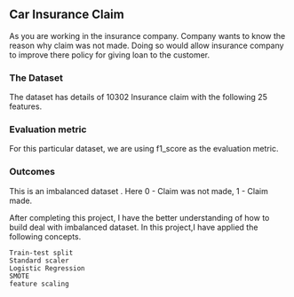 ## Car Insurance Claim

As you are working in the insurance company.
Company wants to know the reason why claim was not made.
Doing so would allow insurance company to improve there policy for giving loan to the customer.

### The Dataset

The dataset has details of 10302 Insurance claim with the following 25 features.

### Evaluation metric

For this particular dataset, we are using f1_score as the evaluation metric. 

### Outcomes

This is an imbalanced dataset . Here 0 - Claim was not made, 1 - Claim made.

After completing this project, I have the better understanding of how to build deal with imbalanced dataset.
In this project,I have applied the following concepts.

    Train-test split
    Standard scaler
    Logistic Regression
    SMOTE
    feature scaling

